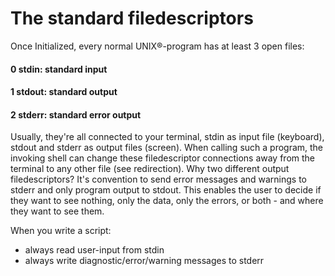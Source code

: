 # The standard filedescriptors

Once Initialized, every normal UNIX®-program has at least 3 open files:

#### 0 stdin: standard input
#### 1 stdout: standard output
#### 2 stderr: standard error output

Usually, they're all connected to your terminal, stdin as input file (keyboard), stdout and stderr as output files (screen). When calling such a program, the invoking shell can change these filedescriptor connections away from the terminal to any other file (see redirection). Why two different output filedescriptors? It's convention to send error messages and warnings to stderr and only program output to stdout. This enables the user to decide if they want to see nothing, only the data, only the errors, or both - and where they want to see them.

When you write a script:

* always read user-input from stdin
* always write diagnostic/error/warning messages to stderr